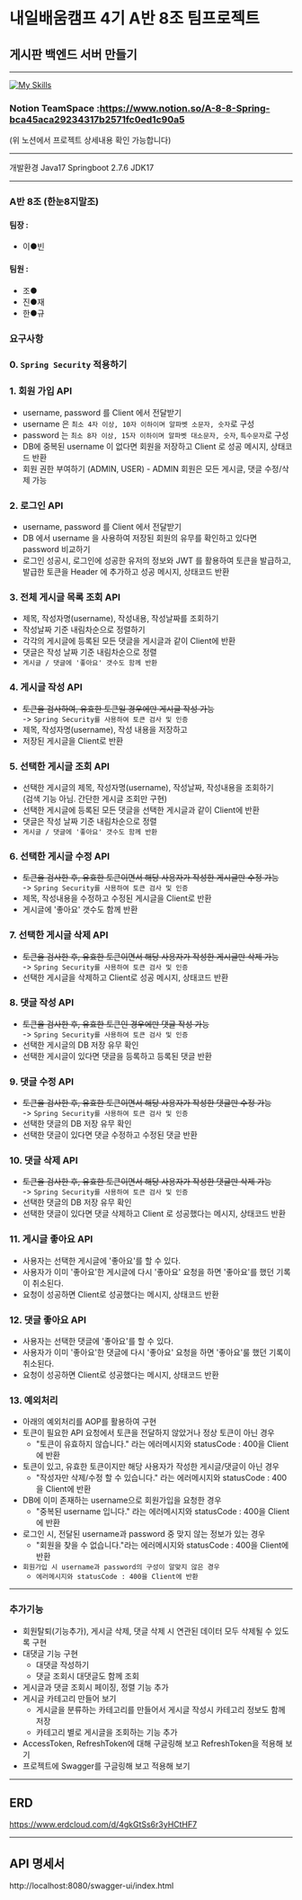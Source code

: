 # 내일배움캠프 4기 A반 8조 팀프로젝트

## 게시판 백엔드 서버 만들기
___
[![My Skills](https://skillicons.dev/icons?i=java,spring,idea,git,github)](https://skillicons.dev)

### Notion TeamSpace :https://www.notion.so/A-8-8-Spring-bca45aca29234317b2571fc0ed1c90a5   
(위 노션에서 프로젝트 상세내용 확인 가능합니다)
___
개발환경
Java17
Springboot 2.7.6
JDK17
___

### A반 8조 (한눈8지말조)
#### 팀장 : 
- 이●빈
#### 팀원 : 
- 조●
- 진●재
- 한●규

### 요구사항
### 0. `Spring Security` 적용하기
### 1. 회원 가입 API
- username, password 를 Client 에서 전달받기
- username 은 `최소 4자 이상, 10자 이하이며 알파벳 소문자, 숫자`로 구성
- password 는 `최소 8자 이상, 15자 이하이며 알파벳 대소문자, 숫자`, `특수문자`로 구성
- DB에 중복된 username 이 없다면 회원을 저장하고 Client 로 성공 메시지, 상태코드 반환
- 회원 권한 부여하기 (ADMIN, USER) - ADMIN 회원은 모든 게시글, 댓글 수정/삭제 가능
### 2. 로그인 API
- username, password 를 Client 에서 전달받기
- DB 에서 username 을 사용하여 저장된 회원의 유무를 확인하고 있다면 password 비교하기
- 로그인 성공시, 로그인에 성공한 유저의 정보와 JWT 를 활용하여 토큰을 발급하고,<br>
  발급한 토큰을 Header 에 추가하고 성공 메시지, 상태코드 반환
### 3. 전체 게시글 목록 조회 API
- 제목, 작성자명(username), 작성내용, 작성날짜를 조회하기
- 작성날짜 기준 내림차순으로 정렬하기
- 각각의 게시글에 등록된 모든 댓글을 게시글과 같이 Client에 반환
- 댓글은 작성 날짜 기준 내림차순으로 정렬
- `게시글 / 댓글에 '좋아요' 갯수도 함께 반환`
### 4. 게시글 작성 API
- ~~토큰을 검사하여, 유효한 토큰일 경우에만 게시글 작성 가능~~<br>
  -> `Spring Security를 사용하여 토큰 검사 및 인증`
- 제목, 작성자명(username), 작성 내용을 저장하고
- 저장된 게시글을 Client로 반환
### 5. 선택한 게시글 조회 API
- 선택한 게시글의 제목, 작성자명(username), 작성날짜, 작성내용을 조회하기<br>
  (검색 기능 아님. 간단한 게시글 조회만 구현)
- 선택한 게시글에 등록된 모든 댓글을 선택한 게시글과 같이 Client에 반환
- 댓글은 작성 날짜 기준 내림차순으로 정렬
- `게시글 / 댓글에 '좋아요' 갯수도 함께 반환`
### 6. 선택한 게시글 수정 API
- ~~토큰을 검사한 후, 유효한 토큰이면서 해당 사용자가 작성한 게시글만 수정 가능~~<br>
  -> `Spring Security를 사용하여 토큰 검사 및 인증`
- 제목, 작성내용을 수정하고 수정된 게시글을 Client로 반환
- 게시글에 '좋아요' 갯수도 함께 반환
### 7. 선택한 게시글 삭제 API
- ~~토큰을 검사한 후, 유효한 토큰이면서 해당 사용자가 작성한 게시글만 삭제 가능~~<br>
  -> `Spring Security를 사용하여 토큰 검사 및 인증`
- 선택한 게시글을 삭제하고 Client로 성공 메시지, 상태코드 반환
### 8. 댓글 작성 API
- ~~토큰을 검사한 후, 유효한 토큰인 경우에만 댓글 작성 가능~~<br>
  -> `Spring Security를 사용하여 토큰 검사 및 인증`
- 선택한 게시글의 DB 저장 유무 확인
- 선택한 게시글이 있다면 댓글을 등록하고 등록된 댓글 반환
### 9. 댓글 수정 API
- ~~토큰을 검사한 후, 유효한 토큰이면서 해당 사용자가 작성한 댓글만 수정 가능~~<br>
  -> `Spring Security를 사용하여 토큰 검사 및 인증`
- 선택한 댓글의 DB 저장 유무 확인
- 선택한 댓글이 있다면 댓글 수정하고 수정된 댓글 반환
### 10. 댓글 삭제 API
- ~~토큰을 검사한 후, 유효한 토큰이면서 해당 사용자가 작성한 댓글만 삭제 가능~~<br>
  -> `Spring Security를 사용하여 토큰 검사 및 인증`
- 선택한 댓글의 DB 저장 유무 확인
- 선택한 댓글이 있다면 댓글 삭제하고 Client 로 성공했다는 메시지, 상태코드 반환
### 11. 게시글 좋아요 API
- 사용자는 선택한 게시글에 '좋아요'를 할 수 있다.
- 사용자가 이미 '좋아요'한 게시글에 다시 '좋아요' 요청을 하면 '좋아요'를 했던 기록이 취소된다.
- 요청이 성공하면 Client로 성공했다는 메시지, 상태코드 반환
### 12. 댓글 좋아요 API
- 사용자는 선택한 댓글에 '좋아요'를 할 수 있다.
- 사용자가 이미 '좋아요'한 댓글에 다시 '좋아요' 요청을 하면 '좋아요'룰 했던 기록이 취소된다.
- 요청이 성공하면 Client로 성공했다는 메시지, 상태코드 반환
### 13. 예외처리
- 아래의 예외처리를 AOP를 활용하여 구현
- 토큰이 필요한 API 요청에서 토큰을 전달하지 않았거나 정상 토큰이 아닌 경우<br>
  - "토큰이 유효하지 않습니다." 라는 에러메시지와 statusCode : 400을 Client에 반환
- 토큰이 있고, 유효한 토큰이지만 해당 사용자가 작성한 게시글/댓글이 아닌 경우 <br>
  - "작성자만 삭제/수정 할 수 있습니다." 라는 에러메시지와 statusCode : 400을 Client에 반환
- DB에 이미 존재하는 username으로 회원가입을 요청한 경우 <br>
  - "중복된 username 입니다." 라는 에러메시지와 statusCode : 400을 Client에 반환
- 로그인 시, 전달된 username과 password 중 맞지 않는 정보가 있는 경우 <br>
  - "회원을 찾을 수 없습니다."라는 에러메시지와 statusCode : 400을 Client에 반환
- `회원가입 시 username과 password의 구성이 알맞지 않은 경우` <br>
  - `에러메시지와 statusCode : 400을 Client에 반환`

___

### 추가기능
- 회원탈퇴(기능추가), 게시글 삭제, 댓글 삭제 시 연관된 데이터 모두 삭제될 수 있도록 구현
- 대댓글 기능 구현
  - 대댓글 작성하기
  - 댓글 조회시 대댓글도 함께 조회
- 게시글과 댓글 조회시 페이징, 정렬 기능 추가
- 게시글 카테고리 만들어 보기
  - 게시글을 분류하는 카테고리를 만들어서 게시글 작성시 카테고리 정보도 함께 저장
  - 카테고리 별로 게시글을 조회하는 기능 추가
- AccessToken, RefreshToken에 대해 구글링해 보고 RefreshToken을 적용해 보기
- 프로젝트에 Swagger를 구글링해 보고 적용해 보기

___

## ERD
https://www.erdcloud.com/d/4gkGtSs6r3yHCtHF7

___

## API 명세서
 http://localhost:8080/swagger-ui/index.html
